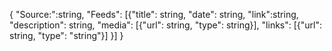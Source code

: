 {
    "Source:":string,
    "Feeds": [{"title": string, 
             "date": string,
             "link":string,
             "description": string,
             "media": [{"url": string,
                      "type": string}],
             "links": [{"url": string,
                      "type": "string"}]
            }]
}